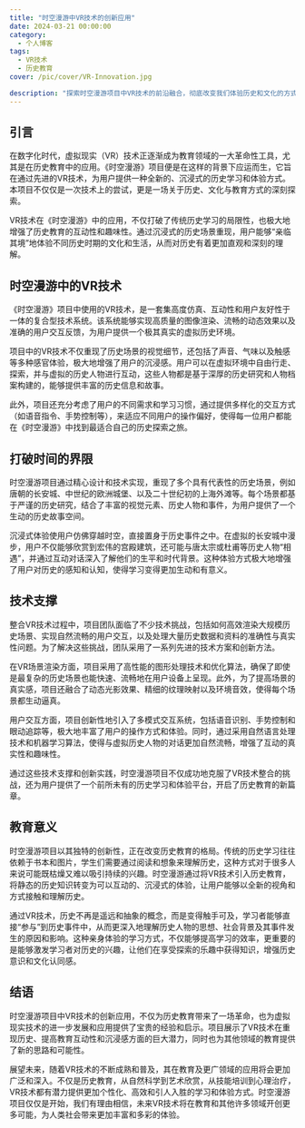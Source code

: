 ```yaml
---
title: "时空漫游中VR技术的创新应用"
date: 2024-03-21 00:00:00
category:
  - 个人博客
tags:
  - VR技术
  - 历史教育
cover: /pic/cover/VR-Innovation.jpg

description: "探索时空漫游项目中VR技术的前沿融合，彻底改变我们体验历史和文化的方式。"
---
```


## 引言

在数字化时代，虚拟现实（VR）技术正逐渐成为教育领域的一大革命性工具，尤其是在历史教育中的应用。《时空漫游》项目便是在这样的背景下应运而生，它旨在通过先进的VR技术，为用户提供一种全新的、沉浸式的历史学习和体验方式。本项目不仅仅是一次技术上的尝试，更是一场关于历史、文化与教育方式的深刻探索。

VR技术在《时空漫游》中的应用，不仅打破了传统历史学习的局限性，也极大地增强了历史教育的互动性和趣味性。通过沉浸式的历史场景重现，用户能够“亲临其境”地体验不同历史时期的文化和生活，从而对历史有着更加直观和深刻的理解。

## 时空漫游中的VR技术

《时空漫游》项目中使用的VR技术，是一套集高度仿真、互动性和用户友好性于一体的复合型技术系统。该系统能够实现高质量的图像渲染、流畅的动态效果以及准确的用户交互反馈，为用户提供一个极其真实的虚拟历史环境。

项目中的VR技术不仅重现了历史场景的视觉细节，还包括了声音、气味以及触感等多种感官体验，极大地增强了用户的沉浸感。用户可以在虚拟环境中自由行走、探索，并与虚拟的历史人物进行互动，这些人物都是基于深厚的历史研究和人物档案构建的，能够提供丰富的历史信息和故事。

此外，项目还充分考虑了用户的不同需求和学习习惯，通过提供多样化的交互方式（如语音指令、手势控制等），来适应不同用户的操作偏好，使得每一位用户都能在《时空漫游》中找到最适合自己的历史探索之旅。

## 打破时间的界限

时空漫游项目通过精心设计和技术实现，重现了多个具有代表性的历史场景，例如唐朝的长安城、中世纪的欧洲城堡、以及二十世纪初的上海外滩等。每个场景都基于严谨的历史研究，结合了丰富的视觉元素、历史人物和事件，为用户提供了一个生动的历史故事空间。

沉浸式体验使用户仿佛穿越时空，直接置身于历史事件之中。在虚拟的长安城中漫步，用户不仅能够欣赏到宏伟的宫殿建筑，还可能与唐太宗或杜甫等历史人物“相遇”，并通过互动对话深入了解他们的生平和时代背景。这种体验方式极大地增强了用户对历史的感知和认知，使得学习变得更加生动和有意义。

## 技术支撑

整合VR技术过程中，项目团队面临了不少技术挑战，包括如何高效渲染大规模历史场景、实现自然流畅的用户交互，以及处理大量历史数据和资料的准确性与真实性问题。为了解决这些挑战，团队采用了一系列先进的技术方案和创新方法。

在VR场景渲染方面，项目采用了高性能的图形处理技术和优化算法，确保了即使是最复杂的历史场景也能快速、流畅地在用户设备上呈现。此外，为了提高场景的真实感，项目还融合了动态光影效果、精细的纹理映射以及环境音效，使得每个场景都生动逼真。

用户交互方面，项目创新性地引入了多模式交互系统，包括语音识别、手势控制和眼动追踪等，极大地丰富了用户的操作方式和体验。同时，通过采用自然语言处理技术和机器学习算法，使得与虚拟历史人物的对话更加自然流畅，增强了互动的真实性和趣味性。

通过这些技术支撑和创新实践，时空漫游项目不仅成功地克服了VR技术整合的挑战，还为用户提供了一个前所未有的历史学习和体验平台，开启了历史教育的新篇章。

## 教育意义

时空漫游项目以其独特的创新性，正在改变历史教育的格局。传统的历史学习往往依赖于书本和图片，学生们需要通过阅读和想象来理解历史，这种方式对于很多人来说可能既枯燥又难以吸引持续的兴趣。时空漫游通过将VR技术引入历史教育，将静态的历史知识转变为可以互动的、沉浸式的体验，让用户能够以全新的视角和方式接触和理解历史。

通过VR技术，历史不再是遥远和抽象的概念，而是变得触手可及，学习者能够直接“参与”到历史事件中，从而更深入地理解历史人物的思想、社会背景及其事件发生的原因和影响。这种亲身体验的学习方式，不仅能够提高学习的效率，更重要的是能够激发学习者对历史的兴趣，让他们在享受探索的乐趣中获得知识，增强历史意识和文化认同感。

## 结语

时空漫游项目中VR技术的创新应用，不仅为历史教育带来了一场革命，也为虚拟现实技术的进一步发展和应用提供了宝贵的经验和启示。项目展示了VR技术在重现历史、提高教育互动性和沉浸感方面的巨大潜力，同时也为其他领域的教育提供了新的思路和可能性。

展望未来，随着VR技术的不断成熟和普及，其在教育及更广领域的应用将会更加广泛和深入。不仅是历史教育，从自然科学到艺术欣赏，从技能培训到心理治疗，VR技术都有潜力提供更加个性化、高效和引人入胜的学习和体验方式。时空漫游项目仅仅是开始，我们有理由相信，未来VR技术将在教育和其他许多领域开创更多可能，为人类社会带来更加丰富和多彩的体验。